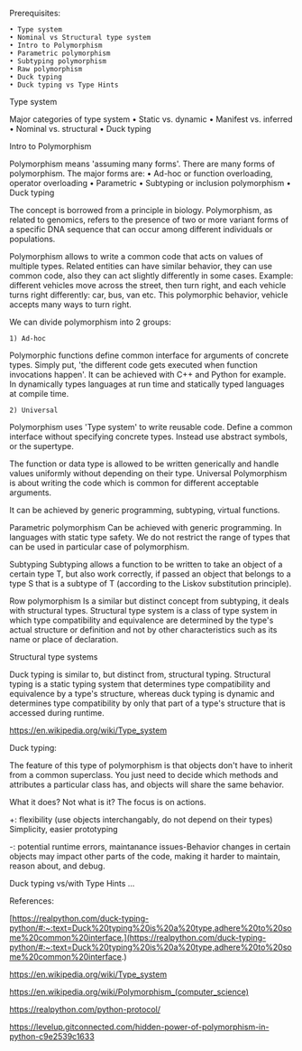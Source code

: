 Prerequisites:

	• Type system
	• Nominal vs Structural type system
	• Intro to Polymorphism
	• Parametric polymorphism
	• Subtyping polymorphism
	• Raw polymorphism
	• Duck typing
	• Duck typing vs Type Hints

Type system

Major categories of type system
• Static vs. dynamic
• Manifest vs. inferred
• Nominal vs. structural
• Duck typing

Intro to Polymorphism

Polymorphism means 'assuming many forms'.
There are many forms of polymorphism. The major forms are:
	• Ad-hoc or function overloading, operator overloading
	• Parametric
	• Subtyping or inclusion polymorphism
	• Duck typing


The concept is borrowed from a principle in biology.
Polymorphism, as related to genomics, refers to the presence of two or more variant forms of a specific DNA sequence that can occur among different individuals or populations.


Polymorphism allows to write a common code that acts on values of multiple types.
Related entities can have similar behavior, they can use common code, also they can act slightly differently in some cases. Example: different vehicles move across the street, then turn  right, and each vehicle turns right differently: car, bus, van etc. This polymorphic behavior, vehicle accepts many ways to turn right.


We can divide polymorphism into 2 groups:

	1) Ad-hoc 
 

Polymorphic functions define common interface for arguments of concrete types.
Simply put, 'the different code gets executed when function invocations happen'.
It can be achieved with C++ and Python for example.
In dynamically types languages at run time  and statically typed languages at compile time.

	2) Universal

Polymorphism uses 'Type system' to write reusable code.
Define a common interface without specifying concrete types.
Instead use abstract symbols, or the supertype.

The function or data type is allowed to be written generically and handle values uniformly without depending on their type.
Universal Polymorphism is about writing the code which is common for different acceptable arguments.

It can be achieved by generic programming, subtyping, virtual functions.

Parametric polymorphism
Can be achieved with generic programming. In languages with static type safety.
We do not restrict the range of types that can be used in particular case of polymorphism.

Subtyping
Subtyping allows a function to be written to take an object of a certain type T, but also work correctly, if passed an object that belongs to a type S that is a subtype of T (according to the Liskov substitution principle).

Row polymorphism
Is a similar but distinct concept from subtyping, it deals with structural types.
Structural type system is a class of type system in which type compatibility and equivalence are determined by the type's actual structure or definition and not by other characteristics such as its name or place of declaration.

Structural type systems

Duck typing is similar to, but distinct from, structural typing. Structural typing is a static typing system that determines type compatibility and equivalence by a type's structure, whereas duck typing is dynamic and determines type compatibility by only that part of a type's structure that is accessed during runtime.


https://en.wikipedia.org/wiki/Type_system

Duck typing:

The feature of this type of polymorphism is that objects don't have to inherit from a common superclass.
You just need to decide which methods and attributes a particular class has, and objects will share the same behavior.

What it does? Not what is it? The focus is on actions.

+: flexibility (use objects interchangably, do not depend on their types)
Simplicity, easier prototyping

-: potential runtime errors,  maintanance issues-Behavior changes in certain objects may impact other parts of the code, making it harder to maintain, reason about, and debug.


Duck typing vs/with Type Hints
…

References:

[https://realpython.com/duck-typing-python/#:~:text=Duck%20typing%20is%20a%20type,adhere%20to%20some%20common%20interface.](https://realpython.com/duck-typing-python/#:~:text=Duck%20typing%20is%20a%20type,adhere%20to%20some%20common%20interface.)

https://en.wikipedia.org/wiki/Type_system

https://en.wikipedia.org/wiki/Polymorphism_(computer_science)

https://realpython.com/python-protocol/

https://levelup.gitconnected.com/hidden-power-of-polymorphism-in-python-c9e2539c1633

